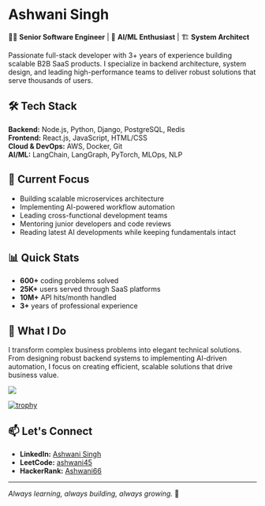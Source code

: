 # Ashwani Singh

👨‍💻 **Senior Software Engineer** | 🚀 **AI/ML Enthusiast** | 🏗️ **System Architect**

Passionate full-stack developer with 3+ years of experience building scalable B2B SaaS products. I specialize in backend architecture, system design, and leading high-performance teams to deliver robust solutions that serve thousands of users.

## 🛠️ Tech Stack
**Backend:** Node.js, Python, Django, PostgreSQL, Redis  
**Frontend:** React.js, JavaScript, HTML/CSS  
**Cloud & DevOps:** AWS, Docker, Git  
**AI/ML:** LangChain, LangGraph, PyTorch, MLOps, NLP  

## 🎯 Current Focus
- Building scalable microservices architecture
- Implementing AI-powered workflow automation
- Leading cross-functional development teams
- Mentoring junior developers and code reviews
- Reading latest AI developments while keeping fundamentals intact

## 📊 Quick Stats
- **600+** coding problems solved
- **25K+** users served through SaaS platforms
- **10M+** API hits/month handled
- **3+** years of professional experience

## 🌟 What I Do
I transform complex business problems into elegant technical solutions. From designing robust backend systems to implementing AI-driven automation, I focus on creating efficient, scalable solutions that drive business value.

![](https://komarev.com/ghpvc/?username=ashwani65)

[![trophy](https://github-profile-trophy.vercel.app/?username=ashwani65)](https://github.com/ryo-ma/github-profile-trophy)


## 📫 Let's Connect
- **LinkedIn:** [Ashwani Singh](https://www.linkedin.com/in/ashwani-singh-5b1868165/)
- **LeetCode:** [ashwani45](https://leetcode.com/u/ashwani45/)
- **HackerRank:** [Ashwani66](https://www.hackerrank.com/profile/Ashwani66)

---
*Always learning, always building, always growing.* 🚀
